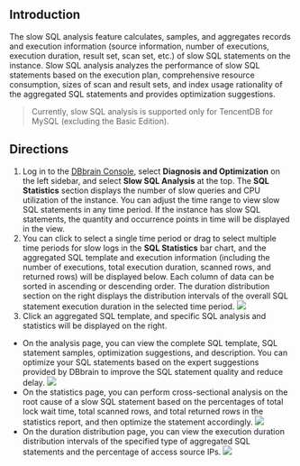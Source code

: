 ## Introduction
The slow SQL analysis feature calculates, samples, and aggregates records and execution information (source information, number of executions, execution duration, result set, scan set, etc.) of slow SQL statements on the instance. Slow SQL analysis analyzes the performance of slow SQL statements based on the execution plan, comprehensive resource consumption, sizes of scan and result sets, and index usage rationality of the aggregated SQL statements and provides optimization suggestions.
>Currently, slow SQL analysis is supported only for TencentDB for MySQL (excluding the Basic Edition).

## Directions
1. Log in to the [DBbrain Console](https://console.cloud.tencent.com/dbbrain/slow-sql), select **Diagnosis and Optimization** on the left sidebar, and select **Slow SQL Analysis** at the top. The **SQL Statistics** section displays the number of slow queries and CPU utilization of the instance. You can adjust the time range to view slow SQL statements in any time period. If the instance has slow SQL statements, the quantity and occurrence points in time will be displayed in the view.
2. You can click to select a single time period or drag to select multiple time periods for slow logs in the **SQL Statistics** bar chart, and the aggregated SQL template and execution information (including the number of executions, total execution duration, scanned rows, and returned rows) will be displayed below. Each column of data can be sorted in ascending or descending order. The duration distribution section on the right displays the distribution intervals of the overall SQL statement execution duration in the selected time period.
![](https://main.qcloudimg.com/raw/fa47269970e090de7c6f9f72768c6e56.png)
3. Click an aggregated SQL template, and specific SQL analysis and statistics will be displayed on the right.
 - On the analysis page, you can view the complete SQL template, SQL statement samples, optimization suggestions, and description. You can optimize your SQL statements based on the expert suggestions provided by DBbrain to improve the SQL statement quality and reduce delay.
![](https://main.qcloudimg.com/raw/d3ee9287405e92e1eef993de2385b34c.png)
 - On the statistics page, you can perform cross-sectional analysis on the root cause of a slow SQL statement based on the percentages of total lock wait time, total scanned rows, and total returned rows in the statistics report, and then optimize the statement accordingly.
![](https://main.qcloudimg.com/raw/fc3061c2dc39d8ce788de083dd295c5d.png)
 - On the duration distribution page, you can view the execution duration distribution intervals of the specified type of aggregated SQL statements and the percentage of access source IPs.
![](https://main.qcloudimg.com/raw/1256b159205af5a7574925708dc9fc95.png)

